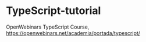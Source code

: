 # TypeScript-tutorial
OpenWebinars TypeScript Course, https://openwebinars.net/academia/portada/typescript/

